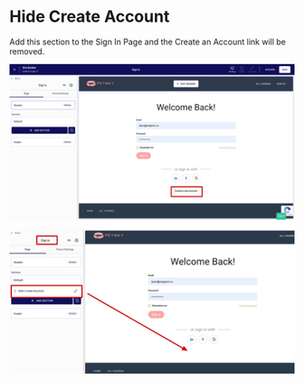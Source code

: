 # Hide Create Account

Add this section to the Sign In Page and the Create an Account link will be removed.

![](../.gitbook/assets/site-builder-thinkific-99-.png)

![](../.gitbook/assets/site-builder-thinkific-100-.png)

